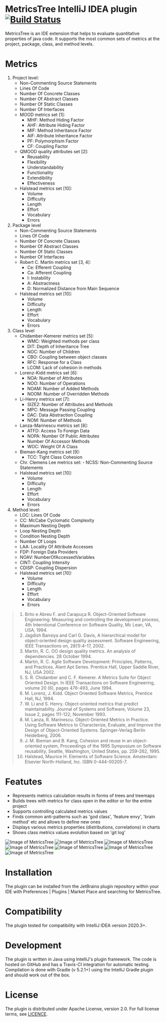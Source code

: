 # MetricsTree IntelliJ IDEA plugin [![Build Status](https://travis-ci.org/b333vv/metricstree.svg?branch=master)](https://travis-ci.org/b333vv)

MetricsTree is an IDE extension that helps to evaluate quantitative properties of java code.
It supports the most common sets of metrics at the project, package, class, and method levels.
# Metrics
1. Project level:
    - Non-Commenting Source Statements
    - Lines Of Code
    - Number Of Concrete Classes
    - Number Of Abstract Classes
    - Number Of Static Classes
    - Number Of Interfaces
    - MOOD metrics set [1]:  
        - MHF: Method Hiding Factor
        - AHF: Attribute Hiding Factor
        - MIF: Method Inheritance Factor
        - AIF: Attribute Inheritance Factor
        - PF: Polymorphism Factor
        - CF: Coupling Factor
   - QMOOD quality attributes set [2]:
        - Reusability 
        - Flexibility
        - Understandability
        - Functionality
        - Extendibility
        - Effectiveness
   - Halstead metrics set [10]:
      - Volume
      - Difficulty
      - Length
      - Effort
      - Vocabulary
      - Errors
2. Package level
    - Non-Commenting Source Statements
    - Lines Of Code
    - Number Of Concrete Classes
    - Number Of Abstract Classes
    - Number Of Static Classes
    - Number Of Interfaces
    - Robert C. Martin metrics set [3, 4]:
        - Ce: Efferent Coupling
        - Ca: Afferent Coupling
        - I: Instability
        - A: Abstractness
        - D: Normalized Distance from Main Sequence
   - Halstead metrics set [10]:
     - Volume
     - Difficulty
     - Length
     - Effort
     - Vocabulary
     - Errors
3. Class level
    - Chidamber-Kemerer metrics set [5]:
        - WMC: Weighted methods per class
        - DIT: Depth of Inheritance Tree
        - NOC: Number of Children
        - CBO: Coupling between object classes
        - RFC: Response for a Class
        - LCOM: Lack of cohesion in methods
    - Lorenz-Kidd metrics set [6]:
        - NOA: Number of Attributes
        - NOO: Number of Operations
        - NOAM: Number of Added Methods
        - NOOM: Number of Overridden Methods
    - Li-Henry metrics set [7]:
        - SIZE2: Number of Attributes and Methods
        - MPC: Message Passing Coupling
        - DAC: Data Abstraction Coupling
        - NOM: Number of Methods
    - Lanza-Marinescu metrics set [8]:
        - ATFD: Access To Foreign Data
        - NOPA: Number Of Public Attributes
        - Number Of Accessor Methods
        - WOC: Weight Of A Class
    - Bieman-Kang metrics set [9]:
        - TCC: Tight Class Cohesion
    - Chr. Clemens Lee metrics set:
            - NCSS: Non-Commenting Source Statements
   - Halstead metrics set [10]:
     - Volume
     - Difficulty
     - Length
     - Effort
     - Vocabulary
     - Errors
4. Method level:
    - LOC: Lines Of Code
    - CC: McCabe Cyclomatic Complexity
    - Maximum Nesting Depth
    - Loop Nesting Depth
    - Condition Nesting Depth
    - Number Of Loops
    - LAA: Locality Of Attribute Accesses
    - FDP: Foreign Data Providers
    - NOAV: NumberOfAccessedVariables
    - CINT: Coupling Intensity
    - CDISP: Coupling Dispersion
   - Halstead metrics set [10]:
      - Volume
      - Difficulty
      - Length
      - Effort
      - Vocabulary
      - Errors
> 1. Brito e Abreu F. and Carapuça R. Object-Oriented Software Engineering: Measuring and controlling the development process, 4th Interntional Conference on Software Quality, Mc Lean, VA, USA, 1994.
> 2. Jagdish Bansiya and Carl G. Davis, A hierarchical model for object-oriented design quality assessment. Software Engineering, IEEE Transactions on, 28(1):4–17, 2002.
> 3. Martin, R. C. OO design quality metrics. An analysis of dependencies. 28 October 1994.
> 4. Martin, R. C. Agile Software Development: Principles, Patterns, and Practices. Alant Apt Series. Prentice Hall, Upper Saddle River, NJ, USA 2002.
> 5. S. R. Chidamber and C. F. Kemerer. A Metrics Suite for Object Oriented Design. In IEEE Transactions on Software Engineering, volume 20 (6), pages 476-493, June 1994.
> 6. M. Lorenz, J. Kidd. Object Oriented Software Metrics, Prentice Hall, NJ, 1994.
> 7. W. Li and S. Henry. Object-oriented metrics that predict maintainability. Journal of Systems and Software, Volume 23, Issue 2, pages 111-122, November 1993.
> 8. M. Lanza, R. Marinescu. Object-Oriented Metrics in Practice. Using Software Metrics to Characterize, Evaluate, and Improve the Design of Object-Oriented Systems. Springer-Verlag Berlin Heidelberg, 2006.
> 9. J. M. Bieman and B. Kang, Cohesion and reuse in an object-oriented system, Proceedings of the 1995 Symposium on Software reusability, Seattle, Washington, United States, pp. 259-262, 1995.
> 10. Halstead, Maurice H. Elements of Software Science. Amsterdam: Elsevier North-Holland, Inc. ISBN 0-444-00205-7.
# Featutes   
 - Represents metrics calculation results in forms of trees and treemaps
 - Builds trees with metrics for class open in the editor or for the entire project
 - Supports controlling calculated metrics values
 - Finds common anti-patterns such as 'god class', 'feature envy', 'brain method' etc and allows to define new ones
 - Displays various metrics properties (distributions, correlations) in charts
 - Shows class metrics values evolution based on 'git log'
 
![Image of MetricsTree](project_metrics_tree.png)
![Image of MetricsTree](metrics_treemap.png)
![Image of MetricsTree](xy_chart.png)
![Image of MetricsTree](pie_chart.png)
![Image of MetricsTree](metric_profiles.png)
![Image of MetricsTree](profiles_metrics_correlation.png)
![Image of MetricsTree](profiles_correlation.png)

# Installation
The plugin can be installed from the JetBrains plugin repository within your IDE with 
Preferences | Plugins | Market Place and searching for MetricsTree. 
# Compatibility
The plugin tested for compatibility with IntelliJ IDEA version 2020.3+.
# Development
The plugin is written in Java using IntelliJ's plugin framework.
The code is hosted on GitHub and has a Travis-CI integration for automatic testing.
Compilation is done with Gradle (v 5.2.1+) using the IntelliJ Gradle plugin and should work out of the box.
# License     
The plugin is distributed under Apache License, version 2.0. For full license terms, see [LICENCE](../blob/master/LICENSE).